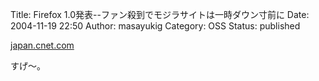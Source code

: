 Title: Firefox 1.0発表--ファン殺到でモジラサイトは一時ダウン寸前に
Date: 2004-11-19 22:50
Author: masayukig
Category: OSS
Status: published

[japan.cnet.com](http://japan.cnet.com/news/media/story/0,2000047715,20075667,00.htm)

すげ〜。
